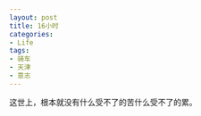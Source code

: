 ```yaml
---
layout: post
title: 16小时
categories:
- Life
tags:
- 骑车
- 天津
- 意志
---
```



这世上，根本就没有什么受不了的苦什么受不了的累。

